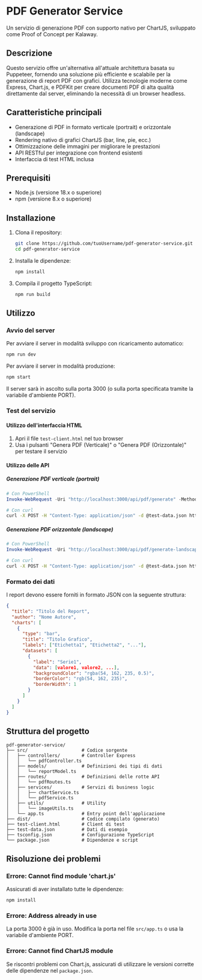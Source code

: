 # PDF Generator Service

Un servizio di generazione PDF con supporto nativo per ChartJS, sviluppato come Proof of Concept per Kalaway.

## Descrizione

Questo servizio offre un'alternativa all'attuale architettura basata su Puppeteer, fornendo una soluzione più efficiente e scalabile per la generazione di report PDF con grafici. Utilizza tecnologie moderne come Express, Chart.js, e PDFKit per creare documenti PDF di alta qualità direttamente dal server, eliminando la necessità di un browser headless.

## Caratteristiche principali

- Generazione di PDF in formato verticale (portrait) e orizzontale (landscape)
- Rendering nativo di grafici ChartJS (bar, line, pie, ecc.)
- Ottimizzazione delle immagini per migliorare le prestazioni
- API RESTful per integrazione con frontend esistenti
- Interfaccia di test HTML inclusa

## Prerequisiti

- Node.js (versione 18.x o superiore)
- npm (versione 8.x o superiore)

## Installazione

1. Clona il repository:
   ```bash
   git clone https://github.com/tuoUsername/pdf-generator-service.git
   cd pdf-generator-service
   ```

2. Installa le dipendenze:
   ```bash
   npm install
   ```

3. Compila il progetto TypeScript:
   ```bash
   npm run build
   ```

## Utilizzo

### Avvio del server

Per avviare il server in modalità sviluppo con ricaricamento automatico:
```bash
npm run dev
```

Per avviare il server in modalità produzione:
```bash
npm start
```

Il server sarà in ascolto sulla porta 3000 (o sulla porta specificata tramite la variabile d'ambiente PORT).

### Test del servizio

#### Utilizzo dell'interfaccia HTML

1. Apri il file `test-client.html` nel tuo browser
2. Usa i pulsanti "Genera PDF (Verticale)" o "Genera PDF (Orizzontale)" per testare il servizio

#### Utilizzo delle API

##### Generazione PDF verticale (portrait)

```powershell
# Con PowerShell
Invoke-WebRequest -Uri "http://localhost:3000/api/pdf/generate" -Method Post -Headers @{"Content-Type"="application/json"} -Body (Get-Content -Raw -Path "test-data.json") -OutFile "report.pdf"
```

```bash
# Con curl
curl -X POST -H "Content-Type: application/json" -d @test-data.json http://localhost:3000/api/pdf/generate --output report.pdf
```

##### Generazione PDF orizzontale (landscape)

```powershell
# Con PowerShell
Invoke-WebRequest -Uri "http://localhost:3000/api/pdf/generate-landscape" -Method Post -Headers @{"Content-Type"="application/json"} -Body (Get-Content -Raw -Path "test-data.json") -OutFile "report_landscape.pdf"
```

```bash
# Con curl
curl -X POST -H "Content-Type: application/json" -d @test-data.json http://localhost:3000/api/pdf/generate-landscape --output report_landscape.pdf
```

### Formato dei dati

I report devono essere forniti in formato JSON con la seguente struttura:

```json
{
  "title": "Titolo del Report",
  "author": "Nome Autore",
  "charts": [
    {
      "type": "bar",
      "title": "Titolo Grafico",
      "labels": ["Etichetta1", "Etichetta2", "..."],
      "datasets": [
        {
          "label": "Serie1",
          "data": [valore1, valore2, ...],
          "backgroundColor": "rgba(54, 162, 235, 0.5)",
          "borderColor": "rgb(54, 162, 235)",
          "borderWidth": 1
        }
      ]
    }
  ]
}
```

## Struttura del progetto

```
pdf-generator-service/
├── src/                    # Codice sorgente
│   ├── controllers/        # Controller Express
│   │   └── pdfController.ts
│   ├── models/             # Definizioni dei tipi di dati
│   │   └── reportModel.ts
│   ├── routes/             # Definizioni delle rotte API
│   │   └── pdfRoutes.ts
│   ├── services/           # Servizi di business logic
│   │   ├── chartService.ts
│   │   └── pdfService.ts
│   ├── utils/              # Utility 
│   │   └── imageUtils.ts
│   └── app.ts              # Entry point dell'applicazione
├── dist/                   # Codice compilato (generato)
├── test-client.html        # Client di test
├── test-data.json          # Dati di esempio
├── tsconfig.json           # Configurazione TypeScript
└── package.json            # Dipendenze e script
```

## Risoluzione dei problemi

### Errore: Cannot find module 'chart.js'

Assicurati di aver installato tutte le dipendenze:
```bash
npm install
```

### Errore: Address already in use

La porta 3000 è già in uso. Modifica la porta nel file `src/app.ts` o usa la variabile d'ambiente PORT.

### Errore: Cannot find ChartJS module

Se riscontri problemi con Chart.js, assicurati di utilizzare le versioni corrette delle dipendenze nel `package.json`.